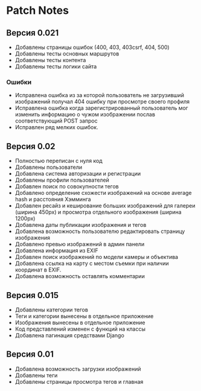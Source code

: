 # Patch Notes

## Версия 0.021
+ Добавлены страницы ошибок (400, 403, 403csrf, 404, 500)
+ Добавлены тесты основных маршрутов
+ Добавлены тесты контента
+ Добавлены тесты логики сайта
### Ошибки
+ Исправлена ошибка из за которой пользователь не загрузивший изображений получал 404 ошибку при просмотре своего профиля
+ Исправлена ошибка когда зарегистрированный пользователь мог изменить информацию о чужом изображении послав соответствующий POST запрос
+ Исправлен ряд мелких ошибок.

## Версия 0.02
+ Полностью переписан с нуля код
+ Добавлены пользователи
+ Добавлена система авторизации и регистрации
+ Добавлены профили пользователей
+ Добавлен поиск по совокупности тегов
+ Добавлено определение схожести изображений на основе average hash и расстояния Хэмминга
+ Добавлен ресайз и кеширование больших изображений для галереи (ширина 450px) и просмотра отдельного изображения (ширина 1200px)
+ Добавлена даты публикации изображения и тегов
+ Добавлена возможность пользователю редактировать страницу изображения
+ Добавлено превью изображений в админ панели
+ Добавлена информация из EXIF
+ Добавлен поиск изображений по модели камеры и объектива
+ Добавлена ссылка на карту с местом съемки при наличии координат в EXIF.
+ Добавлена возможность оставлять комментарии

## Версия 0.015
+ Добавлены категории тегов
+ Теги и категории вынесены в отдельное приложение
+ Изображения вынесены в отдельное приложение
+ Код представлений изменен с функций на классы
+ Добавлена пагинация средствами Django

## Версия 0.01
+ Добавлена возможность загрузки изображений
+ Добавлены теги
+ Добавлены страницы просмотра тегов и главная
